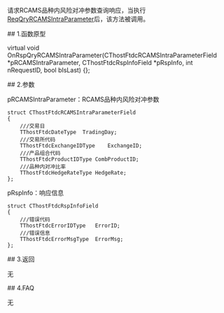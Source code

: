 <p>请求RCAMS品种内风险对冲参数查询响应，当执行<a href="../../CTHOSTFTDCTRADERSPI/REQQRYRCAMSINTRAPARAMETER/">ReqQryRCAMSIntraParameter</a>后，该方法被调用。</p>
<span class="anchor" id="d6f38e11-be2a-488a-9b0a-f36177e5404c"></span>
## 1.函数原型
<p>virtual void OnRspQryRCAMSIntraParameter(CThostFtdcRCAMSIntraParameterField *pRCAMSIntraParameter, CThostFtdcRspInfoField *pRspInfo, int nRequestID, bool bIsLast) {};</p>
<span class="anchor" id="da1b920d-5137-4a40-b26b-1996b491048e"></span>
## 2.参数
<p>pRCAMSIntraParameter：RCAMS品种内风险对冲参数</p>
<pre><code>struct CThostFtdcRCAMSIntraParameterField
{
    ///交易日
    TThostFtdcDateType  TradingDay;
    ///交易所代码
    TThostFtdcExchangeIDType    ExchangeID;
    ///产品组合代码
    TThostFtdcProductIDType CombProductID;
    ///品种内对冲比率
    TThostFtdcHedgeRateType HedgeRate;
};
</code></pre>
<p>pRspInfo：响应信息</p>
<pre><code>struct CThostFtdcRspInfoField
{
    ///错误代码
    TThostFtdcErrorIDType   ErrorID;
    ///错误信息
    TThostFtdcErrorMsgType  ErrorMsg;
};
</code></pre>
<span class="anchor" id="6cec079f-eb00-47a9-be2b-e66270ab116e"></span>
## 3.返回
<p>无</p>
<span class="anchor" id="a6d8f1e7-9846-4bc8-b247-d4a4bcd244b0"></span>
## 4.FAQ
<p>无</p>
